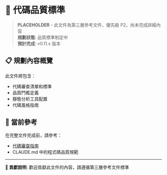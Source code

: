 # 📏 代碼品質標準

> **PLACEHOLDER** - 此文件為第三層參考文件，優先級 P2，尚未完成詳細內容  
> **規劃狀態**: 品質標準制定中  
> **預計完成**: v0.11.x 版本  

## 📋 規劃內容概覽

此文件將包含：
- 代碼審查清單和標準
- 品質門檻定義
- 靜態分析工具配置
- 代碼風格指南

## 🎯 當前參考

在完整文件完成前，請參考：
- [代碼審查指南](../../02-development/workflows/code-review.md)
- CLAUDE.md 中的程式碼品質規範

---

**📝 貢獻說明**: 歡迎貢獻此文件的內容，請遵循第三層參考文件標準